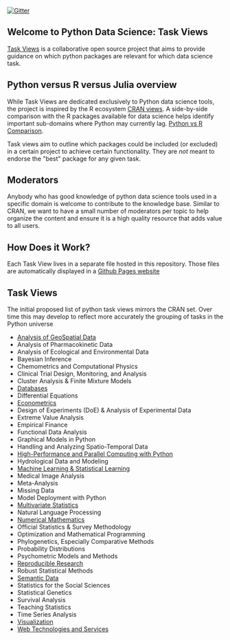 [![Gitter](https://badges.gitter.im/open-risk/pythonDataScience.svg)](https://gitter.im/open-risk/pythonDataScience?utm_source=badge&utm_medium=badge&utm_campaign=pr-badge)

## Welcome to Python Data Science: Task Views
[Task Views](https://www.pythondatascience.org/) is a collaborative open source project that aims to provide guidance 
on which python packages are relevant for which data science task. 

## Python versus R versus Julia overview
While Task Views are dedicated exclusively to Python data science tools, the project is inspired by the R 
ecosystem [CRAN views](https://cran.r-project.org/web/views/). A side-by-side comparison with the R packages 
available for data science helps identify important sub-domains where Python may currently lag. [Python vs R Comparison](https://www.openriskmanual.org/wiki/Python_versus_R_Language). 

Task views aim to outline which packages could be included (or excluded) in a certain project to achieve certain 
functionality. They are *not* meant to endorse the "best" package for any given task. 

## Moderators
Anybody who has good knowledge of python data science tools used in a specific domain is welcome to contribute to the 
knowledge base. Similar to CRAN, we want to have a small number of moderators per topic to help organize the content 
and ensure it is a high quality resource that adds value to all users.

## How Does it Work?
Each Task View lives in a separate file hosted in this repository. Those files are automatically displayed 
in a [Github Pages website](https://www.pythondatascience.org/)

## Task Views
The initial proposed list of python task views mirrors the CRAN set. Over time this may develop to 
reflect more accurately the grouping of tasks in the Python universe

* [Analysis of GeoSpatial Data](Geospatial.md)
* Analysis of Pharmacokinetic Data
* Analysis of Ecological and Environmental Data
* Bayesian Inference
* Chemometrics and Computational Physics
* Clinical Trial Design, Monitoring, and Analysis
* Cluster Analysis & Finite Mixture Models
* [Databases](Databases.md)
* Differential Equations
* [Econometrics](Econometrics.md)
* Design of Experiments (DoE) & Analysis of Experimental Data
* Extreme Value Analysis
* Empirical Finance
* Functional Data Analysis
* Graphical Models in Python
* Handling and Analyzing Spatio-Temporal Data
* [High-Performance and Parallel Computing with Python](HPC.md)
* Hydrological Data and Modeling
* [Machine Learning & Statistical Learning](MachineLearning.md)
* Medical Image Analysis
* Meta-Analysis
* Missing Data
* Model Deployment with Python
* [Multivariate Statistics](Statistics.md)
* Natural Language Processing
* [Numerical Mathematics](Mathematics.md)
* Official Statistics & Survey Methodology
* Optimization and Mathematical Programming
* Phylogenetics, Especially Comparative Methods
* Probability Distributions
* Psychometric Models and Methods
* [Reproducible Research](Reproducibility.md)
* Robust Statistical Methods
* [Semantic Data](SemanticData.md)
* Statistics for the Social Sciences
* Statistical Genetics
* Survival Analysis
* Teaching Statistics
* Time Series Analysis
* [Visualization](Visualization.md)
* [Web Technologies and Services](Web.md)

